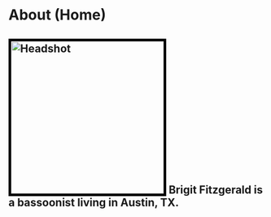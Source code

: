 <html>
<body>
  <h1>About (Home)</h1>
  <h2><img src="https://i.postimg.cc/wBrSkcrx/40212635-710494179302774-6326379903797166080-o.jpg" 
    width="300" height="300" alt="Headshot" style="border:5px solid black" style="float:left">
    Brigit Fitzgerald is a bassoonist living in Austin, TX.<h2>

<body>
<html>
